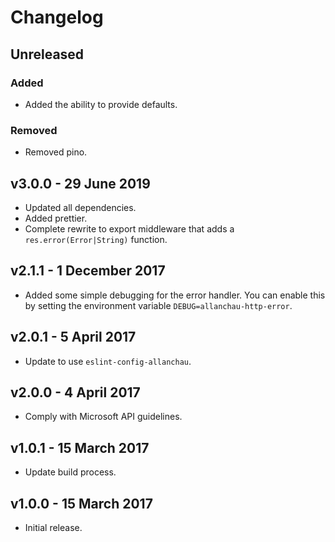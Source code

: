 # Changelog

## Unreleased

### Added

- Added the ability to provide defaults.

### Removed

- Removed pino.

## v3.0.0 - 29 June 2019

- Updated all dependencies.
- Added prettier.
- Complete rewrite to export middleware that adds a `res.error(Error|String)` function.

## v2.1.1 - 1 December 2017

- Added some simple debugging for the error handler. You can enable this by setting the environment variable `DEBUG=allanchau-http-error`.

## v2.0.1 - 5 April 2017

- Update to use `eslint-config-allanchau`.

## v2.0.0 - 4 April 2017

- Comply with Microsoft API guidelines.

## v1.0.1 - 15 March 2017

- Update build process.

## v1.0.0 - 15 March 2017

- Initial release.
